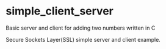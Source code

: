 # simple_client_server

Basic server and client for adding two numbers written in C

Secure Sockets Layer(SSL) simple server and client example.
